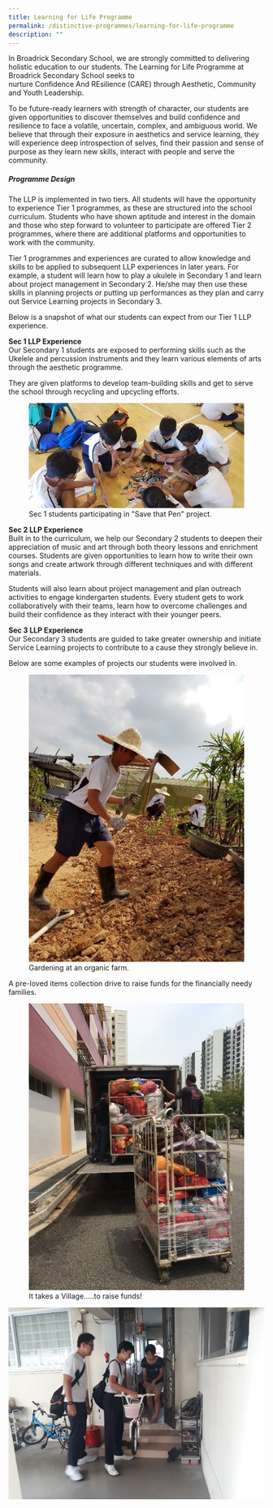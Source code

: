 ```yaml
---
title: Learning for Life Programme
permalink: /distinctive-programmes/learning-for-life-programme
description: ""
---
```

In Broadrick Secondary School, we are strongly committed to delivering holistic education to our students. The Learning for Life Programme at Broadrick Secondary School seeks to nurture Confidence And REsilience (CARE) through Aesthetic, Community and Youth Leadership.

To be future-ready learners with strength of character, our students are given opportunities to discover themselves and build confidence and resilience to face a volatile, uncertain, complex, and ambiguous world. We believe that through their exposure in aesthetics and service learning, they will experience deep introspection of selves, find their passion and sense of purpose as they learn new skills, interact with people and serve the community.

##### Programme Design
The LLP is implemented in two tiers. All students will have the opportunity to experience Tier 1 programmes, as these are structured into the school curriculum. Students who have shown aptitude and interest in the domain and those who step forward to volunteer to participate are offered Tier 2 programmes, where there are additional platforms and opportunities to work with the community.

Tier 1 programmes and experiences are curated to allow knowledge and skills to be applied to subsequent LLP experiences in later years. For example, a student will learn how to play a ukulele in Secondary 1 and learn about project management in Secondary 2. He/she may then use these skills in planning projects or putting up performances as they plan and carry out Service Learning projects in Secondary 3. 

Below is a snapshot of what our students can expect from our Tier 1 LLP experience.

**Sec 1 LLP Experience** <br>
Our Secondary 1 students are exposed to performing skills such as the Ukelele and percussion instruments and they learn various elements of arts through the aesthetic programme.

They are given platforms to develop team-building skills and get to serve the school through recycling and upcycling efforts.

<figure>  
<img src="/images/llp1.jpg">  
<figcaption> Sec 1 students participating in "Save that Pen" project. </figcaption>  
</figure>

**Sec 2 LLP Experience** <br>
Built in to the curriculum, we help our Secondary 2 students to deepen their appreciation of music and art through both theory lessons and enrichment courses. Students are given opportunities to learn how to write their own songs and create artwork through different techniques and with different materials.

Students will also learn about project management and plan outreach activities to engage kindergarten students. Every student gets to work collaboratively with their teams, learn how to overcome challenges and build their confidence as they interact with their younger peers. 

**Sec 3 LLP Experience** <br>
Our Secondary 3 students are guided to take greater ownership and initiate Service Learning projects to contribute to a cause they strongly believe in.

Below are some examples of projects our students were involved in.

<figure>  
<img src="/images/llp2.jpg">  
<figcaption> Gardening at an organic farm. </figcaption>  
</figure>

A pre-loved items collection drive to raise funds for the financially needy families.

<figure>  
<img src="/images/llp4.jpg">  
<figcaption> It takes a Village.....to raise funds! </figcaption> 
</figure>

![](/images/llp5.jpg)